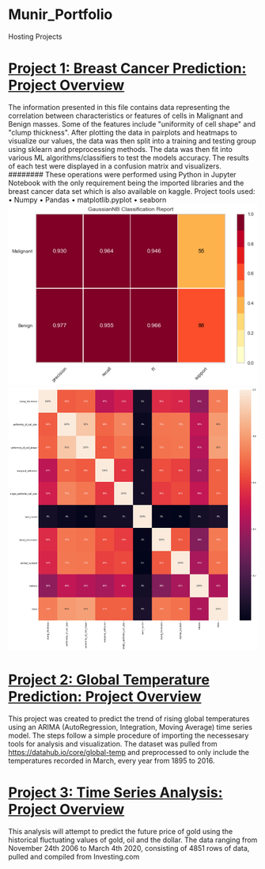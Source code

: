 # Munir_Portfolio
Hosting Projects
# [Project 1: Breast Cancer Prediction: Project Overview](https://github.com/MunirYousef/Breast_Cancer_Predictor/blob/gh-pages/Breast_Cancer_Predictor.ipynb)
The information presented in this file contains data representing the correlation between characteristics or features of cells in Malignant and Benign masses. Some of the features include "uniformity of cell shape" and "clump thickness". 
After plotting the data in pairplots and heatmaps to visualize our values, the data was then split into a training and testing group using sklearn and preprocessing methods. 
The data was then fit into various ML algorithms/classifiers to test the models accuracy. The results of each test were displayed in a confusion matrix and visualizers. ######## These operations were performed using Python in Jupyter Notebook with the only requirement being the imported libraries and the breast cancer data set which is also available on kaggle.
Project tools used:
•	Numpy
•	Pandas
•	matplotlib.pyplot
•	seaborn
![](https://github.com/MunirYousef/Munir_Portfolio/blob/master/images/download.png)
![](https://github.com/MunirYousef/Munir_Portfolio/blob/master/images/download%20(1).png)

# [Project 2: Global Temperature Prediction: Project Overview](https://github.com/MunirYousef/Global_Temp/blob/master/Global_Temp_TS.ipynb)
This project was created to predict the trend of rising global temperatures using an ARIMA (AutoRegression, Integration, Moving Average) time series model. 
The steps follow a simple procedure of importing the necessesary tools for analysis and visualization. 
The dataset was pulled from https://datahub.io/core/global-temp and preprocessed to only include the temperatures recorded in March, every year from 1895 to 2016.

# [Project 3: Time Series Analysis: Project Overview](https://github.com/MunirYousef/Time_Series_Prediction/blob/master/TimeSeriesForecast.ipynb)
This analysis will attempt to predict the future price of gold using the historical fluctuating values of gold, oil and the dollar.
The data ranging from November 24th 2006 to March 4th 2020, consisting of 4851 rows of data, pulled and compiled from Investing.com
